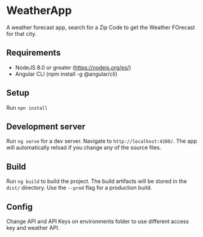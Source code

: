 # WeatherApp

A weather forecast app, search for a Zip Code to get the Weather FOrecast for that city.

## Requirements

* NodeJS 8.0 or greater (https://nodejs.org/es/)
* Angular CLI (npm install -g @angular/cli)

## Setup

Run `npn install`

## Development server

Run `ng serve` for a dev server. Navigate to `http://localhost:4200/`. The app will automatically reload if you change any of the source files.

## Build

Run `ng build` to build the project. The build artifacts will be stored in the `dist/` directory. Use the `--prod` flag for a production build.

## Config

Change API and API Keys on environments folder to use different access key and weather API.
